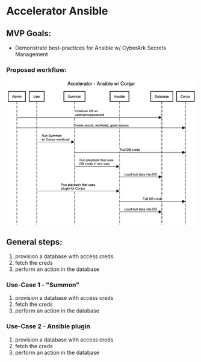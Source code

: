 # Accelerator Ansible

## MVP Goals:
- Demonstrate best-practices for Ansible w/ CyberArk Secrets Management

### Proposed workflow:
![PAS Automation MVPv1](https://github.com/conjurdemos/Accelerator-Ansible/blob/main/Ansible-MVPv1.png?raw=true)

## General steps:
1. provision a database with access creds
2. fetch the creds
3. perform an action in the database

### Use-Case 1 - "Summon"
1. provision a database with access creds
2. fetch the creds
3. perform an action in the database

### Use-Case 2 - Ansible plugin
1. provision a database with access creds
2. fetch the creds
3. perform an action in the database

